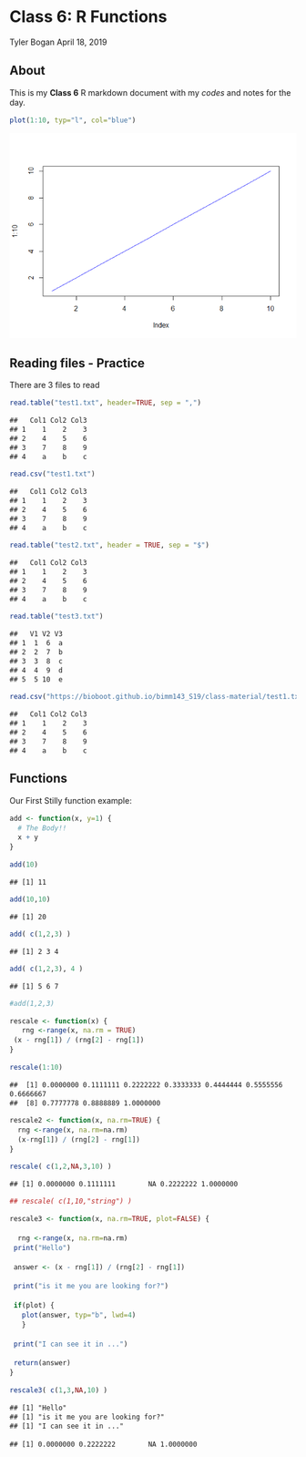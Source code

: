 Class 6: R Functions
================
Tyler Bogan
April 18, 2019

About
-----

This is my **Class 6** R markdown document with my *codes* and notes for the day.

``` r
plot(1:10, typ="l", col="blue")
```

![](Class_6_files/figure-markdown_github/unnamed-chunk-1-1.png)

Reading files - Practice
------------------------

There are 3 files to read

``` r
read.table("test1.txt", header=TRUE, sep = ",")
```

    ##   Col1 Col2 Col3
    ## 1    1    2    3
    ## 2    4    5    6
    ## 3    7    8    9
    ## 4    a    b    c

``` r
read.csv("test1.txt")
```

    ##   Col1 Col2 Col3
    ## 1    1    2    3
    ## 2    4    5    6
    ## 3    7    8    9
    ## 4    a    b    c

``` r
read.table("test2.txt", header = TRUE, sep = "$")
```

    ##   Col1 Col2 Col3
    ## 1    1    2    3
    ## 2    4    5    6
    ## 3    7    8    9
    ## 4    a    b    c

``` r
read.table("test3.txt")
```

    ##   V1 V2 V3
    ## 1  1  6  a
    ## 2  2  7  b
    ## 3  3  8  c
    ## 4  4  9  d
    ## 5  5 10  e

``` r
read.csv("https://bioboot.github.io/bimm143_S19/class-material/test1.txt")
```

    ##   Col1 Col2 Col3
    ## 1    1    2    3
    ## 2    4    5    6
    ## 3    7    8    9
    ## 4    a    b    c

Functions
---------

Our First Stilly function example:

``` r
add <- function(x, y=1) {
  # The Body!!
  x + y
}
```

``` r
add(10)
```

    ## [1] 11

``` r
add(10,10)
```

    ## [1] 20

``` r
add( c(1,2,3) )
```

    ## [1] 2 3 4

``` r
add( c(1,2,3), 4 )
```

    ## [1] 5 6 7

``` r
#add(1,2,3)
```

``` r
rescale <- function(x) {
   rng <-range(x, na.rm = TRUE)
 (x - rng[1]) / (rng[2] - rng[1])
}
```

``` r
rescale(1:10)
```

    ##  [1] 0.0000000 0.1111111 0.2222222 0.3333333 0.4444444 0.5555556 0.6666667
    ##  [8] 0.7777778 0.8888889 1.0000000

``` r
rescale2 <- function(x, na.rm=TRUE) {
  rng <-range(x, na.rm=na.rm)
  (x-rng[1]) / (rng[2] - rng[1])
}
```

``` r
rescale( c(1,2,NA,3,10) )
```

    ## [1] 0.0000000 0.1111111        NA 0.2222222 1.0000000

``` r
## rescale( c(1,10,"string") )
```

``` r
rescale3 <- function(x, na.rm=TRUE, plot=FALSE) {
 
  rng <-range(x, na.rm=na.rm)
 print("Hello")
 
 answer <- (x - rng[1]) / (rng[2] - rng[1])
 
 print("is it me you are looking for?")
 
 if(plot) {
   plot(answer, typ="b", lwd=4)
   }
 
 print("I can see it in ...")
 
 return(answer)
}
```

``` r
rescale3( c(1,3,NA,10) )
```

    ## [1] "Hello"
    ## [1] "is it me you are looking for?"
    ## [1] "I can see it in ..."

    ## [1] 0.0000000 0.2222222        NA 1.0000000
